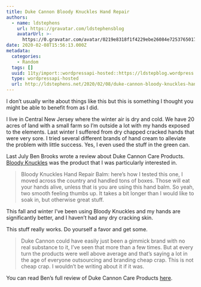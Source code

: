 ```yaml
---
title: Duke Cannon Bloody Knuckles Hand Repair
authors:
  - name: ldstephens
    url: https://gravatar.com/ldstephensblog
    avatarUrl: >-
      https://0.gravatar.com/avatar/0219e8318f1f4229ebe26084e7253765017f43ca0c631be37dc6d0b8ad6e40a4?s=96&d=identicon&r=G
date: 2020-02-08T15:56:13.000Z
metadata:
  categories:
    - Random
  tags: []
  uuid: 11ty/import::wordpressapi-hosted::https://ldstepblog.wordpress.com/?p=2018
  type: wordpressapi-hosted
  url: http://ldstephens.net/2020/02/08/duke-cannon-bloody-knuckles-hand-repair/
---
```

I don’t usually write about things like this but this is something I thought you might be able to benefit from as I did.

I live in Central New Jersey where the winter air is dry and cold. We have 20 acres of land with a small farm so I’m outside a lot with my hands exposed to the elements. Last winter I suffered from dry chapped cracked hands that were very sore. I tried several different brands of hand cream to alleviate the problem with little success. Yes, I even used the stuff in the green can.

Last July Ben Brooks wrote a review about Duke Cannon Care Products. [Bloody Knuckles](https://dukecannon.com/products/bloody-knuckles-hand-repair-balm) was the product that I was particularly interested in.

> Bloody Knuckles Hand Repair Balm: here’s how I tested this one, I moved across the country and handled tons of boxes. Those will eat your hands alive, unless that is you are using this hand balm. So yeah, two smooth feeling thumbs up. It takes a bit longer than I would like to soak in, but otherwise great stuff.

This fall and winter I’ve been using Bloody Knuckles and my hands are significantly better, and I haven’t had any dry cracking skin.

This stuff really works. Do yourself a favor and get some.

> Duke Cannon could have easily just been a gimmick brand with no real substance to it, I’ve seen that more than a few times. But at every turn the products were well above average and that’s saying a lot in the age of everyone outsourcing and branding cheap crap. This is not cheap crap. I wouldn’t be writing about it if it was.

You can read Ben’s full review of Duke Cannon Care Products [here](https://brooksreview.net/2019/07/duke-cannon-care-products/).